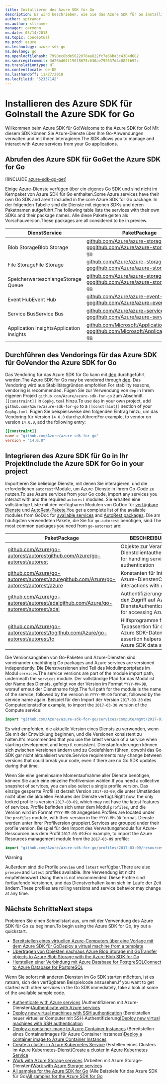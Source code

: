 ```yaml
---
title: Installieren des Azure SDK für Go
description: Es wird beschrieben, wie Sie das Azure SDK für Go installieren und konfigurieren und das Vendoring dafür durchführen.
author: sptramer
ms.author: sttramer
manager: carmonm
ms.date: 03/14/2018
ms.topic: conceptual
ms.prod: azure
ms.technology: azure-sdk-go
ms.devlang: go
ms.openlocfilehash: 7990ec8bde5622078aa822fc7e66ba5c4384d682
ms.sourcegitcommit: 3d26b464f196f8675c636ae792637d4c882fb92c
ms.translationtype: HT
ms.contentlocale: de-DE
ms.lasthandoff: 11/27/2018
ms.locfileid: "52337142"
---
```

# <a name="install-the-azure-sdk-for-go"></a><span data-ttu-id="082bc-103">Installieren des Azure SDK für Go</span><span class="sxs-lookup"><span data-stu-id="082bc-103">Install the Azure SDK for Go</span></span>

<span data-ttu-id="082bc-104">Willkommen beim Azure SDK für Go!</span><span class="sxs-lookup"><span data-stu-id="082bc-104">Welcome to the Azure SDK for Go!</span></span> <span data-ttu-id="082bc-105">Mit diesem SDK können Sie Azure-Dienste über Ihre Go-Anwendungen verwalten und mit ihnen interagieren.</span><span class="sxs-lookup"><span data-stu-id="082bc-105">The SDK allows you to manage and interact with Azure services from your Go applications.</span></span>

## <a name="get-the-azure-sdk-for-go"></a><span data-ttu-id="082bc-106">Abrufen des Azure SDK für Go</span><span class="sxs-lookup"><span data-stu-id="082bc-106">Get the Azure SDK for Go</span></span>

[!INCLUDE [azure-sdk-go-get](includes/azure-sdk-go-get.md)]

<span data-ttu-id="082bc-107">Einige Azure-Dienste verfügen über ein eigenes Go SDK und sind nicht im Kernpaket von Azure SDK für Go enthalten.</span><span class="sxs-lookup"><span data-stu-id="082bc-107">Some Azure services have their own Go SDK and aren't included in the core Azure SDK for Go package.</span></span> <span data-ttu-id="082bc-108">In der folgenden Tabelle sind die Dienste mit eigenen SDKs und deren Paketnamen aufgeführt.</span><span class="sxs-lookup"><span data-stu-id="082bc-108">The following table lists the services with their own SDKs and their package names.</span></span> <span data-ttu-id="082bc-109">Alle diese Pakete gelten als Vorschauversion.</span><span class="sxs-lookup"><span data-stu-id="082bc-109">These packages are all considered to be in preview.</span></span>

| <span data-ttu-id="082bc-110">Dienst</span><span class="sxs-lookup"><span data-stu-id="082bc-110">Service</span></span> | <span data-ttu-id="082bc-111">Paket</span><span class="sxs-lookup"><span data-stu-id="082bc-111">Package</span></span> |
|---------|---------|
| <span data-ttu-id="082bc-112">Blob Storage</span><span class="sxs-lookup"><span data-stu-id="082bc-112">Blob Storage</span></span> | [<span data-ttu-id="082bc-113">github.com/Azure/azure-storage-blob-go</span><span class="sxs-lookup"><span data-stu-id="082bc-113">github.com/Azure/azure-storage-blob-go</span></span>](https://github.com/Azure/azure-storage-blob-go) |
| <span data-ttu-id="082bc-114">File Storage</span><span class="sxs-lookup"><span data-stu-id="082bc-114">File Storage</span></span> | [<span data-ttu-id="082bc-115">github.com/Azure/azure-storage-file-go</span><span class="sxs-lookup"><span data-stu-id="082bc-115">github.com/Azure/azure-storage-file-go</span></span>](https://github.com/Azure/azure-storage-file-go) |
| <span data-ttu-id="082bc-116">Speicherwarteschlange</span><span class="sxs-lookup"><span data-stu-id="082bc-116">Storage Queue</span></span> | [<span data-ttu-id="082bc-117">github.com/Azure/azure-storage-queue-go</span><span class="sxs-lookup"><span data-stu-id="082bc-117">github.com/Azure/azure-storage-queue-go</span></span>](https://github.com/Azure/azure-storage-queue-go) |
| <span data-ttu-id="082bc-118">Event Hub</span><span class="sxs-lookup"><span data-stu-id="082bc-118">Event Hub</span></span> | [<span data-ttu-id="082bc-119">github.com/Azure/azure-event-hubs-go</span><span class="sxs-lookup"><span data-stu-id="082bc-119">github.com/Azure/azure-event-hubs-go</span></span>](https://github.com/Azure/azure-event-hubs-go) |
| <span data-ttu-id="082bc-120">Service Bus</span><span class="sxs-lookup"><span data-stu-id="082bc-120">Service Bus</span></span> | [<span data-ttu-id="082bc-121">github.com/Azure/azure-service-bus-go</span><span class="sxs-lookup"><span data-stu-id="082bc-121">github.com/Azure/azure-service-bus-go</span></span>](https://github.com/Azure/azure-service-bus-go) |
| <span data-ttu-id="082bc-122">Application Insights</span><span class="sxs-lookup"><span data-stu-id="082bc-122">Application Insights</span></span> | [<span data-ttu-id="082bc-123">github.com/Microsoft/ApplicationInsights-go</span><span class="sxs-lookup"><span data-stu-id="082bc-123">github.com/Microsoft/ApplicationInsights-go</span></span>](https://github.com/Microsoft/ApplicationInsights-go) |

## <a name="vendor-the-azure-sdk-for-go"></a><span data-ttu-id="082bc-124">Durchführen des Vendorings für das Azure SDK für Go</span><span class="sxs-lookup"><span data-stu-id="082bc-124">Vendor the Azure SDK for Go</span></span>

<span data-ttu-id="082bc-125">Das Vendoring für das Azure SDK für Go kann mit [dep](https://github.com/golang/dep) durchgeführt werden.</span><span class="sxs-lookup"><span data-stu-id="082bc-125">The Azure SDK for Go may be vendored through [dep](https://github.com/golang/dep).</span></span> <span data-ttu-id="082bc-126">Das Vendoring wird aus Stabilitätsgründen empfohlen.</span><span class="sxs-lookup"><span data-stu-id="082bc-126">For stability reasons, vendoring is recommended.</span></span> <span data-ttu-id="082bc-127">Fügen Sie zur Verwendung von `dep` in Ihrem eigenen Projekt `github.com/Azure/azure-sdk-for-go` zum Abschnitt `[[constraint]]` in `Gopkg.toml` hinzu.</span><span class="sxs-lookup"><span data-stu-id="082bc-127">To use `dep` in your own project, add `github.com/Azure/azure-sdk-for-go` to a `[[constraint]]` section of your `Gopkg.toml`.</span></span> <span data-ttu-id="082bc-128">Fügen Sie beispielsweise den folgenden Eintrag hinzu, um das Vendoring für Version `14.0.0` durchzuführen:</span><span class="sxs-lookup"><span data-stu-id="082bc-128">For example, to vendor on version `14.0.0`, add the following entry:</span></span>

```toml
[[constraint]]
name = "github.com/Azure/azure-sdk-for-go"
version = "14.0.0"
```

## <a name="include-the-azure-sdk-for-go-in-your-project"></a><span data-ttu-id="082bc-129">Integrieren des Azure SDK für Go in Ihr Projekt</span><span class="sxs-lookup"><span data-stu-id="082bc-129">Include the Azure SDK for Go in your project</span></span>

<span data-ttu-id="082bc-130">Importieren Sie beliebige Dienste, mit denen Sie interagieren, und die erforderlichen `autorest`-Module, um Azure-Dienste in Ihrem Go-Code zu nutzen.</span><span class="sxs-lookup"><span data-stu-id="082bc-130">To use Azure services from your Go code, import any services you interact with and the required `autorest` modules.</span></span>
<span data-ttu-id="082bc-131">Sie erhalten eine vollständige Liste mit den verfügbaren Modulen von GoDoc für [verfügbare Dienste](https://godoc.org/github.com/Azure/azure-sdk-for-go) und [AutoRest-Pakete](https://godoc.org/github.com/Azure/go-autorest).</span><span class="sxs-lookup"><span data-stu-id="082bc-131">You get a complete list of the available modules from GoDoc for [available services](https://godoc.org/github.com/Azure/azure-sdk-for-go) and [AutoRest packages](https://godoc.org/github.com/Azure/go-autorest).</span></span> <span data-ttu-id="082bc-132">Die am häufigsten verwendeten Pakete, die Sie für `go-autorest` benötigen, sind:</span><span class="sxs-lookup"><span data-stu-id="082bc-132">The most common packages you need from `go-autorest` are:</span></span>

| <span data-ttu-id="082bc-133">Paket</span><span class="sxs-lookup"><span data-stu-id="082bc-133">Package</span></span> | <span data-ttu-id="082bc-134">BESCHREIBUNG</span><span class="sxs-lookup"><span data-stu-id="082bc-134">Description</span></span> |
|---------|-------------|
| <span data-ttu-id="082bc-135">[github.com/Azure/go-autorest/autorest][autorest]</span><span class="sxs-lookup"><span data-stu-id="082bc-135">[github.com/Azure/go-autorest/autorest][autorest]</span></span> | <span data-ttu-id="082bc-136">Objekte zur Verarbeitung der Dienstclientauthentifizierung</span><span class="sxs-lookup"><span data-stu-id="082bc-136">Objects for handling service client authentication</span></span> |
| <span data-ttu-id="082bc-137">[github.com/Azure/go-autorest/autorest/azure][autorest/azure]</span><span class="sxs-lookup"><span data-stu-id="082bc-137">[github.com/Azure/go-autorest/autorest/azure][autorest/azure]</span></span> | <span data-ttu-id="082bc-138">Konstanten für Interaktionen mit Azure-Diensten</span><span class="sxs-lookup"><span data-stu-id="082bc-138">Constants for interactions with Azure services</span></span> |
| <span data-ttu-id="082bc-139">[github.com/Azure/go-autorest/autorest/adal][autorest/adal]</span><span class="sxs-lookup"><span data-stu-id="082bc-139">[github.com/Azure/go-autorest/autorest/adal][autorest/adal]</span></span> | <span data-ttu-id="082bc-140">Authentifizierungsmechanismen für den Zugriff auf Azure-Dienste</span><span class="sxs-lookup"><span data-stu-id="082bc-140">Authentication mechanisms for accessing Azure services</span></span> |
| <span data-ttu-id="082bc-141">[github.com/Azure/go-autorest/autorest/to][autorest/to]</span><span class="sxs-lookup"><span data-stu-id="082bc-141">[github.com/Azure/go-autorest/autorest/to][autorest/to]</span></span> | <span data-ttu-id="082bc-142">Hilfsprogramme für die Typassertion für die Arbeit mit Azure SDK-Datenstrukturen</span><span class="sxs-lookup"><span data-stu-id="082bc-142">Type assertion helpers for working with Azure SDK data structures</span></span> |

[autorest]: https://godoc.org/github.com/Azure/go-autorest/autorest
[autorest/azure]: https://godoc.org/github.com/Azure/go-autorest/autorest/azure
[autorest/adal]: https://godoc.org/github.com/Azure/go-autorest/autorest/adal
[autorest/to]: https://godoc.org/github.com/Azure/go-autorest/autorest/to

<span data-ttu-id="082bc-143">Die Versionsangaben von Go-Paketen und Azure-Diensten sind voneinander unabhängig.</span><span class="sxs-lookup"><span data-stu-id="082bc-143">Go packages and Azure services are versioned independently.</span></span> <span data-ttu-id="082bc-144">Die Dienstversionen sind Teil des Modulimportpfads im Modul `services`.</span><span class="sxs-lookup"><span data-stu-id="082bc-144">The service versions are part of the module import path, underneath the `services` module.</span></span> <span data-ttu-id="082bc-145">Der vollständige Pfad für das Modul ist der Name des Diensts, gefolgt von der Version im Format `YYYY-MM-DD`, worauf erneut der Dienstname folgt.</span><span class="sxs-lookup"><span data-stu-id="082bc-145">The full path for the module is the name of the service, followed by the version in `YYYY-MM-DD` format, followed by the service name again.</span></span> <span data-ttu-id="082bc-146">Beispiel für den Import der Version `2017-03-30` des Computediensts:</span><span class="sxs-lookup"><span data-stu-id="082bc-146">For example, to import the `2017-03-30` version of the Compute service:</span></span>

```go
import "github.com/Azure/azure-sdk-for-go/services/compute/mgmt/2017-03-30/compute"
```

<span data-ttu-id="082bc-147">Es wird empfohlen, die aktuelle Version eines Diensts zu verwenden, wenn Sie mit der Entwicklung beginnen, und die Versionen konsistent zu halten.</span><span class="sxs-lookup"><span data-stu-id="082bc-147">It's recommended that you use the latest version of a service when starting development and keep it consistent.</span></span>
<span data-ttu-id="082bc-148">Dienstanforderungen können sich zwischen Versionen ändern und zu Codefehlern führen, obwohl das Go SDK gar nicht aktualisiert wurde.</span><span class="sxs-lookup"><span data-stu-id="082bc-148">Service requirements may change between versions that could break your code, even if there are no Go SDK updates during that time.</span></span>

<span data-ttu-id="082bc-149">Wenn Sie eine gemeinsame Momentaufnahme aller Dienste benötigen, können Sie auch eine einzelne Profilversion wählen.</span><span class="sxs-lookup"><span data-stu-id="082bc-149">If you need a collective snapshot of services, you can also select a single profile version.</span></span> <span data-ttu-id="082bc-150">Das einzige gesperrte Profil ist derzeit Version `2017-03-09`, die unter Umständen nicht über die aktuellen Features der Dienste verfügt.</span><span class="sxs-lookup"><span data-stu-id="082bc-150">Right now, the only locked profile is version `2017-03-09`, which may not have the latest features of services.</span></span> <span data-ttu-id="082bc-151">Profile befinden sich unter dem Modul `profiles`, und die Version wird im Format `YYYY-MM-DD` angegeben.</span><span class="sxs-lookup"><span data-stu-id="082bc-151">Profiles are located under the `profiles` module, with their version in the `YYYY-MM-DD` format.</span></span> <span data-ttu-id="082bc-152">Dienste werden unter ihrer Profilversion gruppiert.</span><span class="sxs-lookup"><span data-stu-id="082bc-152">Services are grouped under their profile version.</span></span> <span data-ttu-id="082bc-153">Beispiel für den Import des Verwaltungsmoduls für Azure-Ressourcen aus dem Profil `2017-03-09`:</span><span class="sxs-lookup"><span data-stu-id="082bc-153">For example, to import the Azure Resources management module from the `2017-03-09` profile:</span></span>

```go
import "github.com/Azure/azure-sdk-for-go/profiles/2017-03-09/resources/mgmt/resources"
```

> [!WARNING]
> <span data-ttu-id="082bc-154">Außerdem sind die Profile `preview` und `latest` verfügbar.</span><span class="sxs-lookup"><span data-stu-id="082bc-154">There are also `preview` and `latest` profiles available.</span></span> <span data-ttu-id="082bc-155">Ihre Verwendung ist nicht empfehlenswert.</span><span class="sxs-lookup"><span data-stu-id="082bc-155">Using them is not recommended.</span></span> <span data-ttu-id="082bc-156">Diese Profile sind fortlaufende Versionen, und das Dienstverhalten kann sich im Laufe der Zeit ändern.</span><span class="sxs-lookup"><span data-stu-id="082bc-156">These profiles are rolling versions and service behavior may change at any time.</span></span>

## <a name="next-steps"></a><span data-ttu-id="082bc-157">Nächste Schritte</span><span class="sxs-lookup"><span data-stu-id="082bc-157">Next steps</span></span>

<span data-ttu-id="082bc-158">Probieren Sie einen Schnellstart aus, um mit der Verwendung des Azure SDK für Go zu beginnen.</span><span class="sxs-lookup"><span data-stu-id="082bc-158">To begin using the Azure SDK for Go, try out a quickstart.</span></span>

* [<span data-ttu-id="082bc-159">Bereitstellen eines virtuellen Azure-Computers über eine Vorlage mit dem Azure SDK für Go</span><span class="sxs-lookup"><span data-stu-id="082bc-159">Deploy a virtual machine from a template</span></span>](azure-sdk-go-qs-vm.md)
* [<span data-ttu-id="082bc-160">Übertragen von Objekten nach/aus Azure Blob Storage mit Go</span><span class="sxs-lookup"><span data-stu-id="082bc-160">Transfer objects to Azure Blob Storage with the Azure Blob SDK for Go</span></span>](/azure/storage/blobs/storage-quickstart-blobs-go?toc=%2fgo%2fazure%2ftoc.json)
* [<span data-ttu-id="082bc-161">Herstellen einer Verbindung mit Azure Database for PostgreSQL</span><span class="sxs-lookup"><span data-stu-id="082bc-161">Connect to Azure Database for PostgreSQL</span></span>](/azure/postgresql/connect-go?toc=%2fgo%2fazure%2ftoc.json)

<span data-ttu-id="082bc-162">Wenn Sie sofort mit anderen Diensten im Go SDK starten möchten, ist es ratsam, sich den verfügbaren Beispielcode anzusehen.</span><span class="sxs-lookup"><span data-stu-id="082bc-162">If you want to get started with other services in the Go SDK immediately, take a look at some of the available sample code.</span></span>

* <span data-ttu-id="082bc-163">[Authenticate with Azure services](https://github.com/Azure-Samples/azure-sdk-for-go-samples/tree/master/internal/iam) (Authentifizieren mit Azure-Diensten)</span><span class="sxs-lookup"><span data-stu-id="082bc-163">[Authenticate with Azure services](https://github.com/Azure-Samples/azure-sdk-for-go-samples/tree/master/internal/iam)</span></span>
* <span data-ttu-id="082bc-164">[Deploy new virtual machines with SSH authentication](https://github.com/Azure-Samples/azure-sdk-for-go-samples/tree/master/compute) (Bereitstellen neuer virtueller Computer mit SSH-Authentifizierung)</span><span class="sxs-lookup"><span data-stu-id="082bc-164">[Deploy new virtual machines with SSH authentication](https://github.com/Azure-Samples/azure-sdk-for-go-samples/tree/master/compute)</span></span>
* <span data-ttu-id="082bc-165">[Deploy a container image to Azure Container Instances](https://github.com/Azure-Samples/azure-sdk-for-go-samples/tree/master/containerinstance) (Bereitstellen eines Containerimages für Azure Container Instances)</span><span class="sxs-lookup"><span data-stu-id="082bc-165">[Deploy a container image to Azure Container Instances](https://github.com/Azure-Samples/azure-sdk-for-go-samples/tree/master/containerinstance)</span></span>
* <span data-ttu-id="082bc-166">[Create a cluster in Azure Kubernetes Service](https://github.com/Azure-Samples/azure-sdk-for-go-samples/tree/master/containerservice) (Erstellen eines Clusters im Azure Kubernetes-Dienst)</span><span class="sxs-lookup"><span data-stu-id="082bc-166">[Create a cluster in Azure Kubernetes Service](https://github.com/Azure-Samples/azure-sdk-for-go-samples/tree/master/containerservice)</span></span>
* <span data-ttu-id="082bc-167">[Work with Azure Storage services](https://github.com/Azure-Samples/azure-sdk-for-go-samples/tree/master/storage) (Arbeiten mit Azure Storage-Diensten)</span><span class="sxs-lookup"><span data-stu-id="082bc-167">[Work with Azure Storage services](https://github.com/Azure-Samples/azure-sdk-for-go-samples/tree/master/storage)</span></span>
* <span data-ttu-id="082bc-168">[All samples for the Azure SDK for Go](https://github.com/azure-samples/azure-sdk-for-go-samples) (Alle Beispiele für das Azure SDK für Go)</span><span class="sxs-lookup"><span data-stu-id="082bc-168">[All samples for the Azure SDK for Go](https://github.com/azure-samples/azure-sdk-for-go-samples)</span></span>
